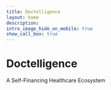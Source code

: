 ```yaml
---
title: Doctelligence
layout: home
description: 
intro_image_hide_on_mobile: true
show_call_box: true
---
```


# Doctelligence
A Self-Financing Healthcare Ecosystem
